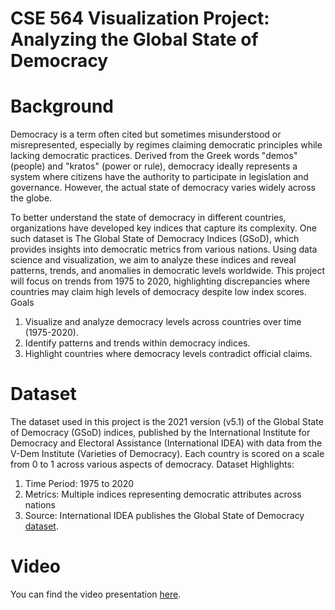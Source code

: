 # CSE 564 Visualization Project: Analyzing the Global State of Democracy


# Background

Democracy is a term often cited but sometimes misunderstood or misrepresented, especially by regimes claiming democratic principles while lacking democratic practices. Derived from the Greek words "demos" (people) and "kratos" (power or rule), democracy ideally represents a system where citizens have the authority to participate in legislation and governance. However, the actual state of democracy varies widely across the globe.

To better understand the state of democracy in different countries, organizations have developed key indices that capture its complexity. One such dataset is The Global State of Democracy Indices (GSoD), which provides insights into democratic metrics from various nations. Using data science and visualization, we aim to analyze these indices and reveal patterns, trends, and anomalies in democratic levels worldwide. This project will focus on trends from 1975 to 2020, highlighting discrepancies where countries may claim high levels of democracy despite low index scores.
Goals

1) Visualize and analyze democracy levels across countries over time (1975-2020).
2) Identify patterns and trends within democracy indices.
3) Highlight countries where democracy levels contradict official claims.

# Dataset

The dataset used in this project is the 2021 version (v5.1) of the Global State of Democracy (GSoD) indices, published by the International Institute for Democracy and Electoral Assistance (International IDEA) with data from the V-Dem Institute (Varieties of Democracy). Each country is scored on a scale from 0 to 1 across various aspects of democracy.
Dataset Highlights:
1) Time Period: 1975 to 2020
2) Metrics: Multiple indices representing democratic attributes across nations
3) Source: International IDEA publishes the Global State of Democracy [dataset](https://www.idea.int/gsod/).

# Video
You can find the video presentation [here](https://www.youtube.com/watch?v=Xs-KXwQ0PD8&list=PLyCRt3MN8s8PcL9uMoobW3dO03qTKdriu&index=10).

